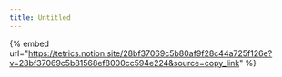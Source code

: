 ```yaml
---
title: Untitled
---
```


{% embed url="https://tetrics.notion.site/28bf37069c5b80af9f28c44a725f126e?v=28bf37069c5b81568ef8000cc594e224&source=copy_link" %}
